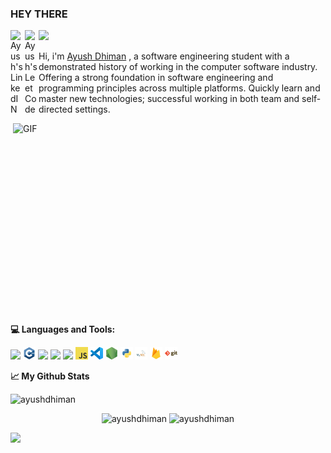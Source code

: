    ### HEY THERE 
<a href="https://www.linkedin.com/in/ayush-dhiman-569234190/">
  <img align="left" alt="Ayush's LinkedIN" width="22px" src="https://user-images.githubusercontent.com/61506157/135613705-4556b6d7-a643-477f-81f8-ab567e02e2e3.png" />
</a>
<a href="https://leetcode.com/ayushdhiman101/" >
  <img align="left" style="margin-left:1px;" alt="Ayush's LeetCode" width="22px" src="https://user-images.githubusercontent.com/61506157/135609241-35477e28-03e5-47b1-8a2b-410020fb2939.png" />
</a>

![](https://visitor-badge.glitch.me/badge?page_id=ayushdhiman101.ayushdhiman101)

  Hi, i'm [Ayush Dhiman](https://ayushdhiman01.github.io/ayushdhiman/)
, a software engineering student with a demonstrated history of working in the computer software
  industry. Offering a strong foundation in software engineering and programming principles across
  multiple platforms. Quickly learn and master new technologies; successful working in both team and
  self-directed settings.

  <img align="right" alt="GIF" src="https://user-images.githubusercontent.com/61506157/135606287-0542c6f5-2dda-4b9f-bb82-beb8aec4d66b.gif" width="500" height="320" />

**💻 Languages and Tools:**  

<code><img height="20" src="https://user-images.githubusercontent.com/61506157/135606285-388775c3-351c-4b3c-b5bc-dc25bcb87243.png"></code>
<code><img height="20" src="https://raw.githubusercontent.com/github/explore/80688e429a7d4ef2fca1e82350fe8e3517d3494d/topics/cpp/cpp.png"></code>
<code><img height="20" src="https://user-images.githubusercontent.com/61506157/135606273-3253142f-4f50-4008-87a9-a5fe3a00436d.png"></code>
<code><img height="20" src="https://user-images.githubusercontent.com/61506157/135606586-a0582e48-f564-4e31-a32c-f3c9f503652a.jpg"></code>
<code><img height="20" src="https://user-images.githubusercontent.com/61506157/135606279-9b15f6cd-08b6-42bf-9e6c-aae67c5f4b45.jpg"></code>
<code><img height="20" src="https://raw.githubusercontent.com/github/explore/80688e429a7d4ef2fca1e82350fe8e3517d3494d/topics/javascript/javascript.png"></code>
<code><img height="20" src="https://raw.githubusercontent.com/github/explore/80688e429a7d4ef2fca1e82350fe8e3517d3494d/topics/visual-studio-code/visual-studio-code.png"></code>
<code><img height="20" src="https://raw.githubusercontent.com/github/explore/80688e429a7d4ef2fca1e82350fe8e3517d3494d/topics/nodejs/nodejs.png"></code>
<code><img height="20" src="https://raw.githubusercontent.com/github/explore/80688e429a7d4ef2fca1e82350fe8e3517d3494d/topics/python/python.png"></code>
<code><img height="20" src="https://raw.githubusercontent.com/github/explore/80688e429a7d4ef2fca1e82350fe8e3517d3494d/topics/mysql/mysql.png"></code>
<code><img height="20" src="https://raw.githubusercontent.com/github/explore/80688e429a7d4ef2fca1e82350fe8e3517d3494d/topics/firebase/firebase.png"></code>
<code><img height="20" src="https://raw.githubusercontent.com/github/explore/80688e429a7d4ef2fca1e82350fe8e3517d3494d/topics/git/git.png"></code>

**📈 My Github Stats**

<p align="left"> <img src="https://github-readme-stats.vercel.app/api/top-langs/?username=ayushdhiman101&theme=tokyonight&show_icons=true" alt="ayushdhiman" />
      
<p width="100%" align="center">
          <img width="49.7%%" src="https://github-readme-stats.vercel.app/api?username=ayushdhiman101&show_icons=true&theme=tokyonight&count_private=true&include_all_commits=true" alt="ayushdhiman" />
          <img width="49.7%%" src="https://github-readme-streak-stats.herokuapp.com/?user=ayushdhiman101&theme=tokyonight" alt="ayushdhiman" />
</p>

<img width="100%" src="https://activity-graph.herokuapp.com/graph?username=ayushdhiman101&bg_color=1a1b27&color=70a4fc&line=e34c26&point=329c92&area=true&hide_border=false" />
   
   
